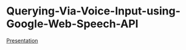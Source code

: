 # Querying-Via-Voice-Input-using-Google-Web-Speech-API

[Presentation](https://github.com/cv261/Querying-Via-Voice-Input-using-Google-Web-Speech-API/blob/main/DBDS-Final-Presentation.pptx)